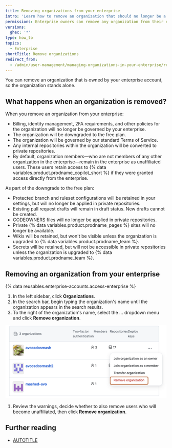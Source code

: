 ```yaml
---
title: Removing organizations from your enterprise
intro: 'Learn how to remove an organization that should no longer be a part of your enterprise.'
permissions: Enterprise owners can remove any organization from their enterprise.
versions:
  ghec: '*'
type: how_to
topics:
  - Enterprise
shortTitle: Remove organizations
redirect_from:
  - /admin/user-management/managing-organizations-in-your-enterprise/removing-organizations-from-your-enterprise
---
```


You can remove an organization that is owned by your enterprise account, so the organization stands alone.

## What happens when an organization is removed?

When you remove an organization from your enterprise:

* Billing, identity management, 2FA requirements, and other policies for the organization will no longer be governed by your enterprise.
* The organization will be downgraded to the free plan.
* The organization will be governed by our standard Terms of Service.
* Any internal repositories within the organization will be converted to private repositories.
* By default, organization members—who are not members of any other organization in the enterprise—remain in the enterprise as unaffiliated users. These users retain access to {% data variables.product.prodname_copilot_short %} if they were granted access directly from the enterprise.

As part of the downgrade to the free plan:

* Protected branch and ruleset configurations will be retained in your settings, but will no longer be applied in private repositories.
* Existing pull request drafts will remain in draft status. New drafts cannot be created.
* CODEOWNERS files will no longer be applied in private repositories.
* Private {% data variables.product.prodname_pages %} sites will no longer be available.
* Wikis will be retained, but won't be visible unless the organization is upgraded to {% data variables.product.prodname_team %}.
* Secrets will be retained, but will not be accessible in private repositories unless the organization is upgraded to {% data variables.product.prodname_team %}.

## Removing an organization from your enterprise

{% data reusables.enterprise-accounts.access-enterprise %}
1. In the left sidebar, click **Organizations**.
1. In the search bar, begin typing the organization's name until the organization appears in the search results.
1. To the right of the organization's name, select the ... dropdown menu and click **Remove organization**.

 ![Expanded dropdown menu labelled with "...", for an organization. The "Remove organization" option outlined.](/assets/images/help/enterprises/remove-organization.png)

1. Review the warnings, decide whether to also remove users who will become unaffiliated, then click **Remove organization**.

## Further reading

* [AUTOTITLE](/admin/overview/about-enterprise-accounts)
